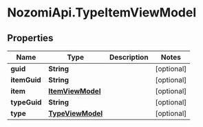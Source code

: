 # NozomiApi.TypeItemViewModel

## Properties
Name | Type | Description | Notes
------------ | ------------- | ------------- | -------------
**guid** | **String** |  | [optional] 
**itemGuid** | **String** |  | [optional] 
**item** | [**ItemViewModel**](ItemViewModel.md) |  | [optional] 
**typeGuid** | **String** |  | [optional] 
**type** | [**TypeViewModel**](TypeViewModel.md) |  | [optional] 
